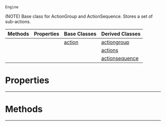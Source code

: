  `Engine`

(NOTE) Base class for ActionGroup and ActionSequence. Stores a set of sub-actions.

|Methods|Properties|Base Classes|Derived Classes|
|---|---|---|---|
| | |[action](https://github.com/zeroengineteam/ZeroDocs/code_reference/class_reference/action.markdown)|[actiongroup](https://github.com/zeroengineteam/ZeroDocs/code_reference/class_reference/actiongroup.markdown)|
| | | |[actions](https://github.com/zeroengineteam/ZeroDocs/code_reference/class_reference/actions.markdown)|
| | | |[actionsequence](https://github.com/zeroengineteam/ZeroDocs/code_reference/class_reference/actionsequence.markdown)|


 #  Properties


---  
 #  Methods


---  
 

 